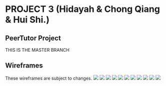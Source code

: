 
# PROJECT 3 (Hidayah & Chong Qiang & Hui Shi.)

## PeerTutor Project

 THIS IS THE MASTER BRANCH

## Wireframes
These wireframes are subject to changes.
![](public/assets/img/wireframe1.png)
![](public/assets/img/wireframe2.png)
![](public/assets/img/wireframe3.png)
![](public/assets/img/wireframe4.png)
![](public/assets/img/wireframe5.png)
![](public/assets/img/wireframe6.png)
![](public/assets/img/wireframe7.png)
![](public/assets/img/wireframe8.png)
![](public/assets/img/wireframe9.png)
![](public/assets/img/wireframe10.png)
![](public/assets/img/wireframe11.png)
